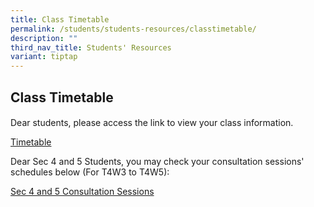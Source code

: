 ```yaml
---
title: Class Timetable
permalink: /students/students-resources/classtimetable/
description: ""
third_nav_title: Students' Resources
variant: tiptap
---
```

<h2>Class Timetable&nbsp;</h2>
<h4></h4>
<p>Dear students, please access the link to view your class information.</p>
<p></p>
<p><a href="https://unitysec.edupage.org/timetable/" rel="noopener noreferrer nofollow" target="_blank">Timetable</a>
</p>
<p></p>
<p>Dear Sec 4 and 5 Students, you may check your consultation sessions' schedules
below (For T4W3 to T4W5):</p>
<p><a href="/files/Sec_4_5_Intensive_Revision_Programme_2025__N_Level_Post_Part_1_Exam__Pre_O_level______2025_Sec_4_5_Consultation__T4W3_5___1_.pdf" rel="noopener nofollow" target="_blank">Sec 4 and 5 Consultation Sessions</a>
</p>